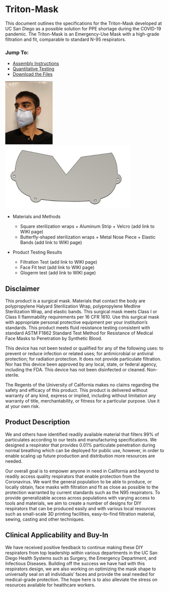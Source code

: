 # Triton-Mask

This document outlines the specifications for the Triton-Mask developed at UC San Diego as a possible solution for PPE shortage during the COVID-19 pandemic. The Triton-Mask is an Emergency-Use Mask with a high-grade filtration and fit, comparable to standard N-95 respirators.

### Jump To:
* [Assembly Instructions](https://github.com/WeibelLab/Triton-Mask/wiki/Assembly-Instructions)
* [Quantitative Testing](https://github.com/WeibelLab/Triton-Mask/wiki/Quantitative-Protection-Testing)
* [Download the Files](https://github.com/WeibelLab/Triton-Mask/tree/master/specs)

<img src="https://github.com/WeibelLab/Triton-Mask/blob/master/images/Triton-Mask.jpeg" height="200"/> <img src="https://github.com/WeibelLab/Triton-Mask/blob/master/images/Triton-Mask_Model.png" height="200"/> 

* Materials and Methods
  * Square sterilization wraps + Aluminum Strip + Velcro (add link to WIKI page)
  * Butterfly-shaped sterilization wraps + Metal Nose Piece + Elastic Bands (add link to WIKI page)

* Product Testing Results
  * Filtration Test (add link to WIKI page)
  * Face Fit test (add link to WIKI page)
  * Glogerm test (add link to WIKI page)

## Disclaimer

This product is a surgical mask. Materials that contact the body are polypropylene Halyard Sterilization Wrap, polypropylene Medline Sterilization Wrap, and elastic bands. This surgical mask meets Class I or Class II flammability requirements per 16 CFR 1610. Use this surgical mask with appropriate personal protective equipment per your institution’s standards. This product meets fluid resistance testing consistent with standard ASTM F1862 Standard Test Method for Resistance of Medical Face Masks to Penetration by Synthetic Blood.

This device has not been tested or qualified for any of the following uses: to prevent or reduce infection or related uses; for antimicrobial or antiviral protection; for radiation protection. It does not provide particulate filtration. Nor has this device been approved by any local, state, or federal agency, including the FDA. This device has not been disinfected or cleaned. Non-sterile.

The Regents of the University of California makes no claims regarding the safety and efficacy of this product. This product is delivered without warranty of any kind, express or implied, including without limitation any warranty of title, merchantability, or fitness for a particular purpose. Use it at your own risk.

## Product Description
We and others have identified readily available material that filters 99% of particulates according to our tests and manufacturing specifications. We designed a respirator that provides 0.01% particulate penetration during normal breathing which can be deployed for public use, however, in order to enable scaling up future production and distribution more resources are needed.

Our overall goal is to empower anyone in need in California and beyond to readily access quality respirators that enable protection from the Coronavirus. We want the general population to be able to produce, or locally obtain, face masks with filtration and fit as close as possible to the protection warranted by current standards such as the N95 respirators. To provide generalizable access across populations with varying access to tools and materials, we aim to create a number of designs for DIY respirators that can be produced easily and with various local resources such as small-scale 3D printing facilities, easy-to-find filtration material, sewing, casting and other techniques.

## Clinical Applicability and Buy-In
We have received positive feedback to continue making these DIY respirators from top leadership within various departments in the UC San Diego Health Systems such as Surgery, the Emergency Department, and Infectious Diseases. Building off the success we have had with this respirators design, we are also working on optimizing the mask shape to universally seal on all individuals’ faces and provide the seal needed for medical-grade protection. The hope here is to also alleviate the stress on resources available for healthcare workers.
